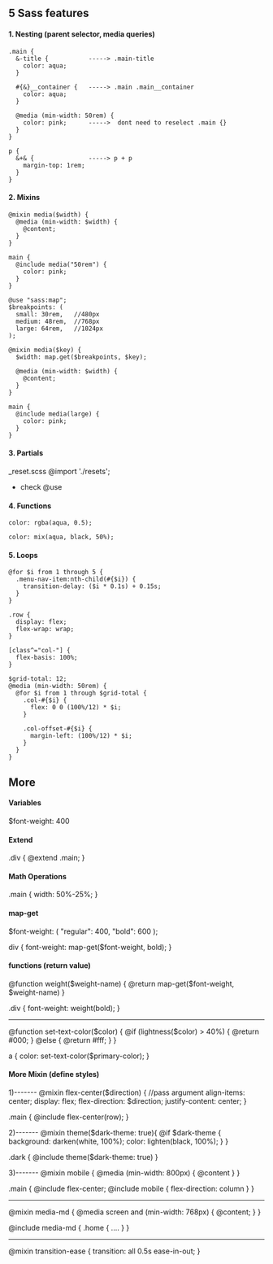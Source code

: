 ## 5 Sass features
#### 1. Nesting (parent selector, media queries)

```
.main {
  &-title {           -----> .main-title
    color: aqua;
  }

  #{&}__container {   -----> .main .main__container
    color: aqua;
  }
  
  @media (min-width: 50rem) {
    color: pink;      ----->  dont need to reselect .main {}
  }
}

p {
  &+& {               -----> p + p
    margin-top: 1rem;
  }
}

```
#### 2. Mixins

```
@mixin media($width) {
  @media (min-width: $width) {
    @content;
  }
}

main {
  @include media("50rem") {
    color: pink;
  }
}
```
```
@use "sass:map";
$breakpoints: (
  small: 30rem,   //480px
  medium: 48rem,  //768px
  large: 64rem,   //1024px
);

@mixin media($key) {
  $width: map.get($breakpoints, $key);

  @media (min-width: $width) {
    @content;
  }
}

main {
  @include media(large) {
    color: pink;
  }
}
```
#### 3. Partials

_reset.scss
@import './resets';

* check @use

#### 4. Functions

```
color: rgba(aqua, 0.5);

color: mix(aqua, black, 50%);
```

#### 5. Loops

```
@for $i from 1 through 5 {
  .menu-nav-item:nth-child(#{$i}) {
    transition-delay: ($i * 0.1s) + 0.15s;
  }
}
```
```
.row {
  display: flex;
  flex-wrap: wrap;
}

[class^="col-"] {
  flex-basis: 100%;
}

$grid-total: 12;
@media (min-width: 50rem) {
  @for $i from 1 through $grid-total {
    .col-#{$i} {
      flex: 0 0 (100%/12) * $i;
    }

    .col-offset-#{$i} {
      margin-left: (100%/12) * $i;
    }
  }
}
```

## More

#### Variables
$font-weight: 400

#### Extend
.div {
  @extend .main;
}

#### Math Operations
.main {
  width: 50%-25%;
}

#### map-get
  $font-weight: (
    "regular": 400,
    "bold": 600
  );

  div {
    font-weight: map-get($font-weight, bold);
  }
 
#### functions (return value)

@function weight($weight-name) {
  @return map-get($font-weight, $weight-name)
}

.div {
  font-weight: weight(bold);
}

------

@function set-text-color($color) {
  @if (lightness($color) > 40%) {
    @return #000;
  } @else {
    @return #fff;
  }
}

a {
  color: set-text-color($primary-color);
}


#### More Mixin (define styles)

1)-------
@mixin flex-center($direction) { //pass argument
  align-items: center;
  display: flex;
  flex-direction: $direction;
  justify-content: center;
}

.main {
  @include flex-center(row);
}

2)-------
@mixin theme($dark-theme: true){
  @if $dark-theme {
    background: darken(white, 100%);
    color: lighten(black, 100%);
  }
}

.dark {
  @include theme($dark-theme: true)
}

3)-------
@mixin mobile {
  @media (min-width: 800px) {
    @content
  }
}

.main {
  @include flex-center;
  @include mobile {
    flex-direction: column
  }
}

------

@mixin media-md {
  @media screen and (min-width: 768px) {
    @content;
  }
}

@include media-md {
  .home {
    ....
  }
}

------

@mixin transition-ease {
  transition: all 0.5s ease-in-out;
}

